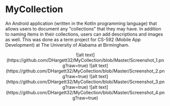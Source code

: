 # MyCollection
An Android application (written in the Kotlin programming language) that allows users to document any "collections" that they may have. In addition to naming items in their collections, users can add descriptions and images as well. This was done as a term project for CS-592 (Mobile App Development) at The University of Alabama at Birmingham.

<div align="center">
    ![alt text](https://github.com/DHargett32/MyCollection/blob/Master/Screenshot_1.png?raw=true)
    ![alt text](https://github.com/DHargett32/MyCollection/blob/Master/Screenshot_2.png?raw=true)
    ![alt text](https://github.com/DHargett32/MyCollection/blob/Master/Screenshot_3.png?raw=true)
    ![alt text](https://github.com/DHargett32/MyCollection/blob/Master/Screenshot_4.png?raw=true) 
</div>